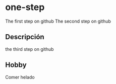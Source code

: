 # one-step
The first step on github
The second step on github

## Descripción

the third step on github


## Hobby

Comer helado